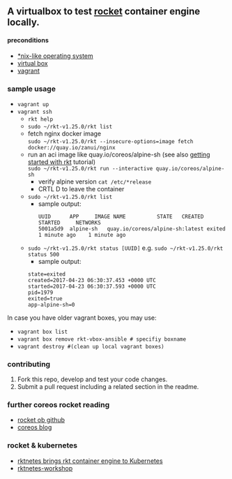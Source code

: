 A virtualbox to test [rocket](https://github.com/coreos/rocket) container engine locally.
-------------------

#### preconditions

- [*nix-like operating system](https://en.wikipedia.org/wiki/Unix-like)
- [virtual box](https://www.virtualbox.org/)
- [vagrant](https://www.vagrantup.com/)

### sample usage

- ```vagrant up```
- ```vagrant ssh```
  - `rkt help`
  - `sudo ~/rkt-v1.25.0/rkt list`
  - fetch nginx docker image  
    ```sudo ~/rkt-v1.25.0/rkt --insecure-options=image fetch docker://quay.io/zanui/nginx```
  - run an aci image like quay.io/coreos/alpine-sh (see also [getting started with rkt](https://coreos.com/blog/getting-started-with-rkt-1.0.html) tutorial)  
    ```sudo ~/rkt-v1.25.0/rkt run --interactive quay.io/coreos/alpine-sh```
    - verify alpine version
      ```cat /etc/*release```
    - CRTL D to leave the container
  - `sudo ~/rkt-v1.25.0/rkt list`
    - sample output:
      ```
      UUID		APP		IMAGE NAME			STATE	CREATED		STARTED		NETWORKS
      5001a5d9	alpine-sh	quay.io/coreos/alpine-sh:latest	exited	1 minute ago	1 minute ago
      ```
  - `sudo ~/rkt-v1.25.0/rkt status [UUID]` e.g. `sudo ~/rkt-v1.25.0/rkt status 500`
    - sample output:
    ```
    state=exited
    created=2017-04-23 06:30:37.453 +0000 UTC
    started=2017-04-23 06:30:37.593 +0000 UTC
    pid=1979
    exited=true
    app-alpine-sh=0
    ```



In case you have older vagrant boxes, you may use:

- ```vagrant box list```
- ```vagrant box remove rkt-vbox-ansible # specifiy boxname```
- ```vagrant destroy #(clean up local vagrant boxes)```

### contributing

1. Fork this repo, develop and test your code changes.
1. Submit a pull request including a related section in the readme.

### further coreos rocket reading

- [rocket ob github](https://github.com/coreos/rocket/blob/master/README.md)
- [coreos blog](https://coreos.com/blog/)

### rocket & kubernetes

- [rktnetes brings rkt container engine to Kubernetes](http://blog.kubernetes.io/2016/07/rktnetes-brings-rkt-container-engine-to-Kubernetes.html)
- [rktnetes-workshop](https://github.com/coreos/rktnetes-workshop)
